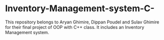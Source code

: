 # Inventory-Management-system-C-
This repository belongs to Aryan Ghimire, Dippan Poudel and Sulav Ghimire for their final project of OOP with C++ class. It includes an Inventory Management system.
